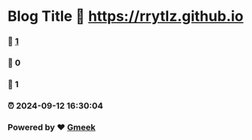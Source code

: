 # Blog Title :link: https://rrytlz.github.io 
### :page_facing_up: [1](https://rrytlz.github.io/tag.html) 
### :speech_balloon: 0 
### :hibiscus: 1 
### :alarm_clock: 2024-09-12 16:30:04 
### Powered by :heart: [Gmeek](https://github.com/Meekdai/Gmeek)

